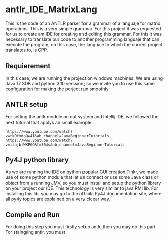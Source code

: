 # antlr_IDE_MatrixLang
This is the code of an ANTLR parser for a grammar of a languaje for matrix operations.
This is a very simple grammar. For this project it was requested for us to create am IDE
for creating and editing this grammar. For this it was necessary to translate our code to another programming languaje that can execute the program; on this case, the languaje to which the current project translates to, is CPP. 

## Requierement
In this case, we are running the project on windows machines. We are using Java 17 SDK and python 3.10 verssion; so we invite you to use this same configuration for making the porject run smoothly.



## ANTLR setup
For setting the antlr module on out system and Intellij IDE, we followed the next tutorial that applys an small example:
```
https://www.youtube.com/watch?v=tkDfxdoQw4I&ab_channel=JavaBeginnerTutorials
https://www.youtube.com/watch?v=itajbtWKPGQ&t=304s&ab_channel=JavaBeginnerTutorials
```

## Py4J python library
As we are running the IDE on python popular GUI creation Tinkr, we made use of some python module that let us connect or use some Java class or object from a running JMV, so you must install and setup the python library on your project our IDE. This technology is very similar to java RMI lib. For installing this lib, you may go to the officila Py4J documentation site, where all py4y topics are explained on a very clcear way. 

## Compile and Run
For doing this step you must firstly setup antlr, then you may do this part. For staing¡ing antlr, you must 